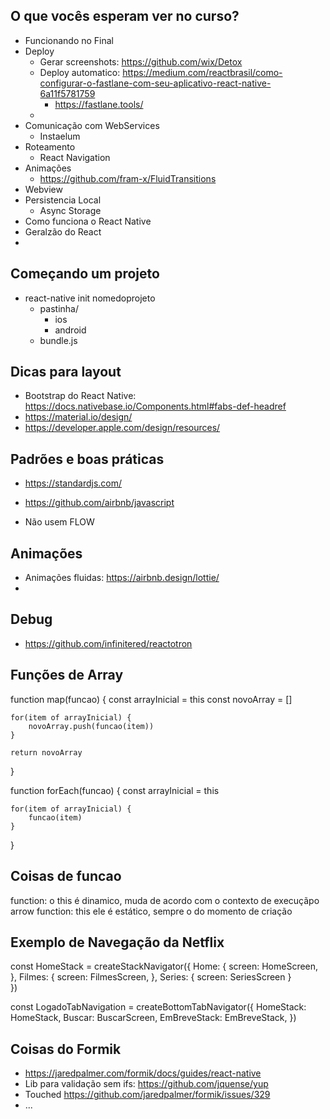 ## O que vocês esperam ver no curso?
- Funcionando no Final
- Deploy
    - Gerar screenshots: https://github.com/wix/Detox
    - Deploy automatico: https://medium.com/reactbrasil/como-configurar-o-fastlane-com-seu-aplicativo-react-native-6a11f5781759
        - https://fastlane.tools/
    - 
- Comunicação com WebServices
    - Instaelum
- Roteamento
    - React Navigation
- Animações
    - https://github.com/fram-x/FluidTransitions
- Webview
- Persistencia Local
    - Async Storage
- Como funciona o React Native
- Geralzão do React
- 


## Começando um projeto
- react-native init nomedoprojeto
    - pastinha/
        - ios
        - android
    - bundle.js


## Dicas para layout
- Bootstrap do React Native: https://docs.nativebase.io/Components.html#fabs-def-headref
- https://material.io/design/
- https://developer.apple.com/design/resources/


## Padrões e boas práticas
- https://standardjs.com/
- https://github.com/airbnb/javascript

- Não usem FLOW

## Animações
- Animações fluidas: https://airbnb.design/lottie/
- 


## Debug
- https://github.com/infinitered/reactotron


## Funções de Array

function map(funcao) {
    const arrayInicial = this
    const novoArray = []

    for(item of arrayInicial) {
        novoArray.push(funcao(item))
    }

    return novoArray
}

function forEach(funcao) {
    const arrayInicial = this

    for(item of arrayInicial) {
        funcao(item)
    }
}


## Coisas de funcao

function: o this é dinamico, muda de acordo com o contexto de execuçãpo
arrow function: this ele é estático, sempre o do momento de criação



## Exemplo de Navegação da Netflix

const HomeStack = createStackNavigator({
    Home: { screen: HomeScreen, },
    Filmes: { screen: FilmesScreen, },
    Series: { screen: SeriesScreen }  
})

const LogadoTabNavigation = createBottomTabNavigator({
    HomeStack: HomeStack,
    Buscar: BuscarScreen,
    EmBreveStack: EmBreveStack,
})





## Coisas do Formik
- https://jaredpalmer.com/formik/docs/guides/react-native
- Lib para validação sem ifs: https://github.com/jquense/yup
- Touched https://github.com/jaredpalmer/formik/issues/329
- ...
